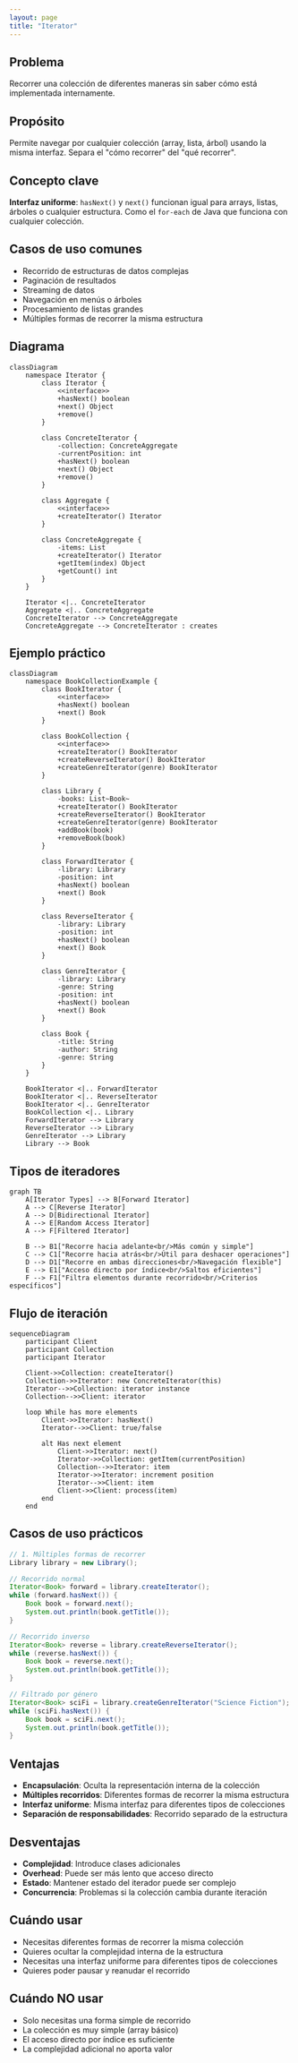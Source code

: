 ```yaml
---
layout: page
title: "Iterator"
---
```


## Problema
Recorrer una colección de diferentes maneras sin saber cómo está implementada internamente.

## Propósito
Permite navegar por cualquier colección (array, lista, árbol) usando la misma interfaz. Separa el "cómo recorrer" del "qué recorrer".

## Concepto clave
**Interfaz uniforme**: `hasNext()` y `next()` funcionan igual para arrays, listas, árboles o cualquier estructura. Como el `for-each` de Java que funciona con cualquier colección.

## Casos de uso comunes
- Recorrido de estructuras de datos complejas
- Paginación de resultados
- Streaming de datos
- Navegación en menús o árboles
- Procesamiento de listas grandes
- Múltiples formas de recorrer la misma estructura

## Diagrama

```mermaid
classDiagram
    namespace Iterator {
        class Iterator {
            <<interface>>
            +hasNext() boolean
            +next() Object
            +remove()
        }
        
        class ConcreteIterator {
            -collection: ConcreteAggregate
            -currentPosition: int
            +hasNext() boolean
            +next() Object
            +remove()
        }
        
        class Aggregate {
            <<interface>>
            +createIterator() Iterator
        }
        
        class ConcreteAggregate {
            -items: List
            +createIterator() Iterator
            +getItem(index) Object
            +getCount() int
        }
    }
    
    Iterator <|.. ConcreteIterator
    Aggregate <|.. ConcreteAggregate
    ConcreteIterator --> ConcreteAggregate
    ConcreteAggregate --> ConcreteIterator : creates
```

## Ejemplo práctico

```mermaid
classDiagram
    namespace BookCollectionExample {
        class BookIterator {
            <<interface>>
            +hasNext() boolean
            +next() Book
        }
        
        class BookCollection {
            <<interface>>
            +createIterator() BookIterator
            +createReverseIterator() BookIterator
            +createGenreIterator(genre) BookIterator
        }
        
        class Library {
            -books: List~Book~
            +createIterator() BookIterator
            +createReverseIterator() BookIterator
            +createGenreIterator(genre) BookIterator
            +addBook(book)
            +removeBook(book)
        }
        
        class ForwardIterator {
            -library: Library
            -position: int
            +hasNext() boolean
            +next() Book
        }
        
        class ReverseIterator {
            -library: Library
            -position: int
            +hasNext() boolean
            +next() Book
        }
        
        class GenreIterator {
            -library: Library
            -genre: String
            -position: int
            +hasNext() boolean
            +next() Book
        }
        
        class Book {
            -title: String
            -author: String
            -genre: String
        }
    }
    
    BookIterator <|.. ForwardIterator
    BookIterator <|.. ReverseIterator
    BookIterator <|.. GenreIterator
    BookCollection <|.. Library
    ForwardIterator --> Library
    ReverseIterator --> Library
    GenreIterator --> Library
    Library --> Book
```

## Tipos de iteradores

```mermaid
graph TB
    A[Iterator Types] --> B[Forward Iterator]
    A --> C[Reverse Iterator]
    A --> D[Bidirectional Iterator]
    A --> E[Random Access Iterator]
    A --> F[Filtered Iterator]
    
    B --> B1["Recorre hacia adelante<br/>Más común y simple"]
    C --> C1["Recorre hacia atrás<br/>Útil para deshacer operaciones"]
    D --> D1["Recorre en ambas direcciones<br/>Navegación flexible"]
    E --> E1["Acceso directo por índice<br/>Saltos eficientes"]
    F --> F1["Filtra elementos durante recorrido<br/>Criterios específicos"]
```

## Flujo de iteración

```mermaid
sequenceDiagram
    participant Client
    participant Collection
    participant Iterator
    
    Client->>Collection: createIterator()
    Collection->>Iterator: new ConcreteIterator(this)
    Iterator-->>Collection: iterator instance
    Collection-->>Client: iterator
    
    loop While has more elements
        Client->>Iterator: hasNext()
        Iterator-->>Client: true/false
        
        alt Has next element
            Client->>Iterator: next()
            Iterator->>Collection: getItem(currentPosition)
            Collection-->>Iterator: item
            Iterator->>Iterator: increment position
            Iterator-->>Client: item
            Client->>Client: process(item)
        end
    end
```

## Casos de uso prácticos

```java
// 1. Múltiples formas de recorrer
Library library = new Library();

// Recorrido normal
Iterator<Book> forward = library.createIterator();
while (forward.hasNext()) {
    Book book = forward.next();
    System.out.println(book.getTitle());
}

// Recorrido inverso
Iterator<Book> reverse = library.createReverseIterator();
while (reverse.hasNext()) {
    Book book = reverse.next();
    System.out.println(book.getTitle());
}

// Filtrado por género
Iterator<Book> sciFi = library.createGenreIterator("Science Fiction");
while (sciFi.hasNext()) {
    Book book = sciFi.next();
    System.out.println(book.getTitle());
}
```

## Ventajas
- **Encapsulación**: Oculta la representación interna de la colección
- **Múltiples recorridos**: Diferentes formas de recorrer la misma estructura
- **Interfaz uniforme**: Misma interfaz para diferentes tipos de colecciones
- **Separación de responsabilidades**: Recorrido separado de la estructura

## Desventajas
- **Complejidad**: Introduce clases adicionales
- **Overhead**: Puede ser más lento que acceso directo
- **Estado**: Mantener estado del iterador puede ser complejo
- **Concurrencia**: Problemas si la colección cambia durante iteración

## Cuándo usar
- Necesitas diferentes formas de recorrer la misma colección
- Quieres ocultar la complejidad interna de la estructura
- Necesitas una interfaz uniforme para diferentes tipos de colecciones
- Quieres poder pausar y reanudar el recorrido

## Cuándo NO usar
- Solo necesitas una forma simple de recorrido
- La colección es muy simple (array básico)
- El acceso directo por índice es suficiente
- La complejidad adicional no aporta valor